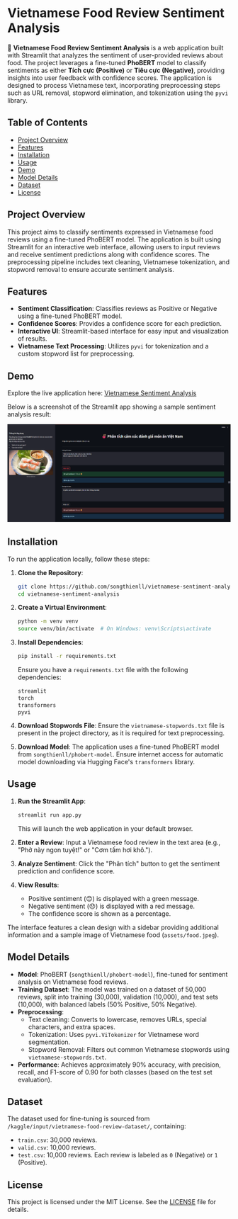 # Vietnamese Food Review Sentiment Analysis

🍜 **Vietnamese Food Review Sentiment Analysis** is a web application built with Streamlit that analyzes the sentiment of user-provided reviews about food. The project leverages a fine-tuned **PhoBERT** model to classify sentiments as either **Tích cực (Positive)** or **Tiêu cực (Negative)**, providing insights into user feedback with confidence scores. The application is designed to process Vietnamese text, incorporating preprocessing steps such as URL removal, stopword elimination, and tokenization using the `pyvi` library.

## Table of Contents
- [Project Overview](#project-overview)
- [Features](#features)
- [Installation](#installation)
- [Usage](#usage)
- [Demo](#demo)
- [Model Details](#model-details)
- [Dataset](#dataset)
- [License](#license)

## Project Overview
This project aims to classify sentiments expressed in Vietnamese food reviews using a fine-tuned PhoBERT model. The application is built using Streamlit for an interactive web interface, allowing users to input reviews and receive sentiment predictions along with confidence scores. The preprocessing pipeline includes text cleaning, Vietnamese tokenization, and stopword removal to ensure accurate sentiment analysis.

## Features
- **Sentiment Classification**: Classifies reviews as Positive or Negative using a fine-tuned PhoBERT model.
- **Confidence Scores**: Provides a confidence score for each prediction.
- **Interactive UI**: Streamlit-based interface for easy input and visualization of results.
- **Vietnamese Text Processing**: Utilizes `pyvi` for tokenization and a custom stopword list for preprocessing.

## Demo
Explore the live application here: [Vietnamese Sentiment Analysis](https://vietnamese-sentiment-analysis.streamlit.app/)

Below is a screenshot of the Streamlit app showing a sample sentiment analysis result:

![Demo Screenshot](https://raw.githubusercontent.com/songthienll/vietnamese-sentiment-analysis/main/assets/demo.png)


## Installation
To run the application locally, follow these steps:

1. **Clone the Repository**:
   ```bash
   git clone https://github.com/songthienll/vietnamese-sentiment-analysis.git
   cd vietnamese-sentiment-analysis
   ```

2. **Create a Virtual Environment**:
   ```bash
   python -m venv venv
   source venv/bin/activate  # On Windows: venv\Scripts\activate
   ```

3. **Install Dependencies**:
   ```bash
   pip install -r requirements.txt
   ```
   Ensure you have a `requirements.txt` file with the following dependencies:
   ```
   streamlit
   torch
   transformers
   pyvi
   ```

4. **Download Stopwords File**:
   Ensure the `vietnamese-stopwords.txt` file is present in the project directory, as it is required for text preprocessing.

5. **Download Model**:
   The application uses a fine-tuned PhoBERT model from `songthienll/phobert-model`. Ensure internet access for automatic model downloading via Hugging Face's `transformers` library.

## Usage
1. **Run the Streamlit App**:
   ```bash
   streamlit run app.py
   ```
   This will launch the web application in your default browser.

2. **Enter a Review**:
   Input a Vietnamese food review in the text area (e.g., "Phở này ngon tuyệt!" or "Cơm tấm hơi khô.").

3. **Analyze Sentiment**:
   Click the "Phân tích" button to get the sentiment prediction and confidence score.

4. **View Results**:
   - Positive sentiment (😊) is displayed with a green message.
   - Negative sentiment (😞) is displayed with a red message.
   - The confidence score is shown as a percentage.

The interface features a clean design with a sidebar providing additional information and a sample image of Vietnamese food (`assets/food.jpeg`).

## Model Details
- **Model**: PhoBERT (`songthienll/phobert-model`), fine-tuned for sentiment analysis on Vietnamese food reviews.
- **Training Dataset**: The model was trained on a dataset of 50,000 reviews, split into training (30,000), validation (10,000), and test sets (10,000), with balanced labels (50% Positive, 50% Negative).
- **Preprocessing**:
  - Text cleaning: Converts to lowercase, removes URLs, special characters, and extra spaces.
  - Tokenization: Uses `pyvi.ViTokenizer` for Vietnamese word segmentation.
  - Stopword Removal: Filters out common Vietnamese stopwords using `vietnamese-stopwords.txt`.
- **Performance**: Achieves approximately 90% accuracy, with precision, recall, and F1-score of 0.90 for both classes (based on the test set evaluation).

## Dataset
The dataset used for fine-tuning is sourced from `/kaggle/input/vietnamese-food-review-dataset/`, containing:
- `train.csv`: 30,000 reviews.
- `valid.csv`: 10,000 reviews.
- `test.csv`: 10,000 reviews.
Each review is labeled as `0` (Negative) or `1` (Positive).

## License
This project is licensed under the MIT License. See the [LICENSE](LICENSE) file for details.
